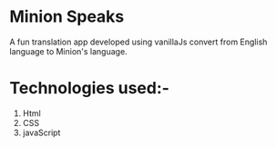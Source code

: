 # Minion Speaks
A fun translation app developed using vanillaJs convert from English language to Minion's language.

# Technologies used:-
1. Html
2. CSS
3. javaScript
